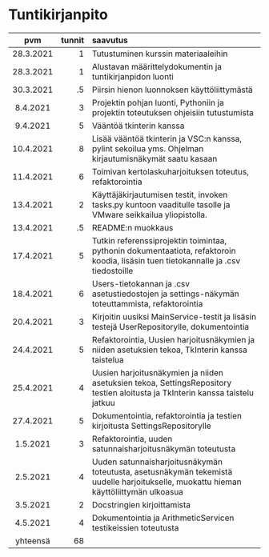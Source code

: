 # Tuntikirjanpito

| pvm | tunnit | saavutus  |
| :----:|-----:| :-----|
| 28.3.2021 | 1    | Tutustuminen kurssin materiaaleihin |
| 28.3.2021 | 1	   | Alustavan määrittelydokumentin ja tuntikirjanpidon luonti |
| 30.3.2021 | .5   | Piirsin hienon luonnoksen käyttöliittymästä |
| 8.4.2021  | 3    | Projektin pohjan luonti, Pythoniin ja projektin toteutuksen ohjeisiin tutustumista |
| 9.4.2021  | 5    | Vääntöä tkinterin kanssa |
| 10.4.2021 | 8    | Lisää vääntöä tkinterin ja VSC:n kanssa, pylint sekoilua yms. Ohjelman kirjautumisnäkymät saatu kasaan |
| 11.4.2021 | 6    | Toimivan kertolaskuharjoituksen toteutus, refaktorointia |
| 13.4.2021 | 2    | Käyttäjäkirjautumisen testit, invoken tasks.py kuntoon vaaditulle tasolle ja VMware seikkailua yliopistolla. |
| 13.4.2021 | .5   | README:n muokkaus |
| 17.4.2021 | 5    | Tutkin referenssiprojektin toimintaa, pythonin dokumentaatiota, refaktoroin koodia, lisäsin tuen tietokannalle ja .csv tiedostoille |
| 18.4.2021 | 6    | Users-tietokannan ja .csv asetustiedostojen ja settings-näkymän toteuttammista, refaktorointia |
| 20.4.2021 | 3    | Kirjoitin uusiksi MainService-testit ja lisäsin testejä UserRepositorylle, dokumentointia |
| 24.4.2021 | 5    | Refaktorointia, Uusien harjoitusnäkymien ja niiden asetuksien tekoa, TkInterin kanssa taistelua |
| 25.4.2021 | 4    | Uusien harjoitusnäkymien ja niiden asetuksien tekoa, SettingsRepository testien aloitusta ja TkInterin kanssa taistelu jatkuu |
| 27.4.2021 | 5    | Dokumentointia, refaktorointia ja testien kirjoitusta SettingsRepositorylle |
| 1.5.2021  | 3    | Refaktorointia, uuden satunnaisharjoitusnäkymän toteutusta |
| 2.5.2021  | 4    | Uuden satunnaisharjoitusnäkymän toteutusta, asetusnäkymän tekemistä uudelle harjoitukselle, muokattu hieman käyttöliittymän ulkoasua |
| 3.5.2021  | 2    | Docstringien kirjoittamista |
| 4.5.2021  | 4    | Dokumentointia ja ArithmeticServicen testikeissien toteutusta |
| yhteensä  | 68  | |
